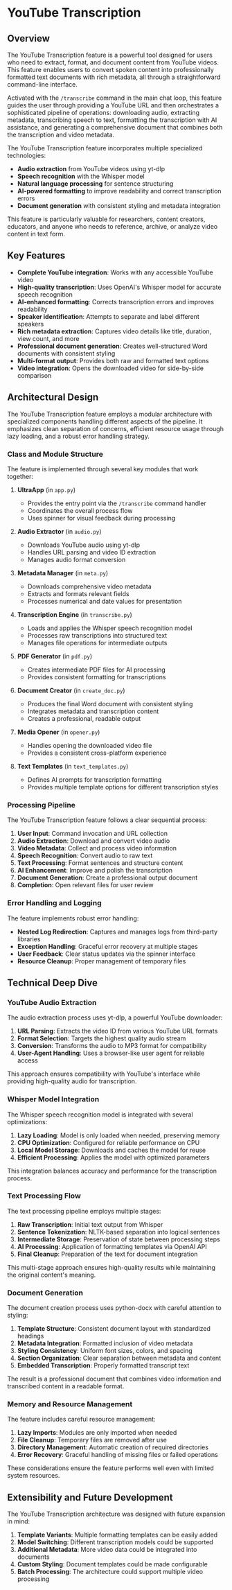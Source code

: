 # YouTube Transcription

## Overview

The YouTube Transcription feature is a powerful tool designed for users who need to extract, format, and document content from YouTube videos. This feature enables users to convert spoken content into professionally formatted text documents with rich metadata, all through a straightforward command-line interface.

Activated with the `/transcribe` command in the main chat loop, this feature guides the user through providing a YouTube URL and then orchestrates a sophisticated pipeline of operations: downloading audio, extracting metadata, transcribing speech to text, formatting the transcription with AI assistance, and generating a comprehensive document that combines both the transcription and video metadata.

The YouTube Transcription feature incorporates multiple specialized technologies:

- **Audio extraction** from YouTube videos using yt-dlp
- **Speech recognition** with the Whisper model
- **Natural language processing** for sentence structuring
- **AI-powered formatting** to improve readability and correct transcription errors
- **Document generation** with consistent styling and metadata integration

This feature is particularly valuable for researchers, content creators, educators, and anyone who needs to reference, archive, or analyze video content in text form.

## Key Features

- **Complete YouTube integration**: Works with any accessible YouTube video
- **High-quality transcription**: Uses OpenAI's Whisper model for accurate speech recognition
- **AI-enhanced formatting**: Corrects transcription errors and improves readability
- **Speaker identification**: Attempts to separate and label different speakers
- **Rich metadata extraction**: Captures video details like title, duration, view count, and more
- **Professional document generation**: Creates well-structured Word documents with consistent styling
- **Multi-format output**: Provides both raw and formatted text options
- **Video integration**: Opens the downloaded video for side-by-side comparison

## Architectural Design

The YouTube Transcription feature employs a modular architecture with specialized components handling different aspects of the pipeline. It emphasizes clean separation of concerns, efficient resource usage through lazy loading, and a robust error handling strategy.

### Class and Module Structure

The feature is implemented through several key modules that work together:

1. **UltraApp** (in `app.py`)
   - Provides the entry point via the `/transcribe` command handler
   - Coordinates the overall process flow
   - Uses spinner for visual feedback during processing

2. **Audio Extractor** (in `audio.py`)
   - Downloads YouTube audio using yt-dlp
   - Handles URL parsing and video ID extraction
   - Manages audio format conversion

3. **Metadata Manager** (in `meta.py`)
   - Downloads comprehensive video metadata
   - Extracts and formats relevant fields
   - Processes numerical and date values for presentation

4. **Transcription Engine** (in `transcribe.py`)
   - Loads and applies the Whisper speech recognition model
   - Processes raw transcriptions into structured text
   - Manages file operations for intermediate outputs

5. **PDF Generator** (in `pdf.py`)
   - Creates intermediate PDF files for AI processing
   - Provides consistent formatting for transcriptions

6. **Document Creator** (in `create_doc.py`)
   - Produces the final Word document with consistent styling
   - Integrates metadata and transcription content
   - Creates a professional, readable output

7. **Media Opener** (in `opener.py`)
   - Handles opening the downloaded video file
   - Provides a consistent cross-platform experience

8. **Text Templates** (in `text_templates.py`)
   - Defines AI prompts for transcription formatting
   - Provides multiple template options for different transcription styles

### Processing Pipeline

The YouTube Transcription feature follows a clear sequential process:

1. **User Input**: Command invocation and URL collection
2. **Audio Extraction**: Download and convert video audio
3. **Video Metadata**: Collect and process video information
4. **Speech Recognition**: Convert audio to raw text
5. **Text Processing**: Format sentences and structure content
6. **AI Enhancement**: Improve and polish the transcription
7. **Document Generation**: Create a professional output document
8. **Completion**: Open relevant files for user review

### Error Handling and Logging

The feature implements robust error handling:

- **Nested Log Redirection**: Captures and manages logs from third-party libraries
- **Exception Handling**: Graceful error recovery at multiple stages
- **User Feedback**: Clear status updates via the spinner interface
- **Resource Cleanup**: Proper management of temporary files

## Technical Deep Dive

### YouTube Audio Extraction

The audio extraction process uses yt-dlp, a powerful YouTube downloader:

1. **URL Parsing**: Extracts the video ID from various YouTube URL formats
2. **Format Selection**: Targets the highest quality audio stream
3. **Conversion**: Transforms the audio to MP3 format for compatibility
4. **User-Agent Handling**: Uses a browser-like user agent for reliable access

This approach ensures compatibility with YouTube's interface while providing high-quality audio for transcription.

### Whisper Model Integration

The Whisper speech recognition model is integrated with several optimizations:

1. **Lazy Loading**: Model is only loaded when needed, preserving memory
2. **CPU Optimization**: Configured for reliable performance on CPU
3. **Local Model Storage**: Downloads and caches the model for reuse
4. **Efficient Processing**: Applies the model with optimized parameters

This integration balances accuracy and performance for the transcription process.

### Text Processing Flow

The text processing pipeline employs multiple stages:

1. **Raw Transcription**: Initial text output from Whisper
2. **Sentence Tokenization**: NLTK-based separation into logical sentences
3. **Intermediate Storage**: Preservation of state between processing steps
4. **AI Processing**: Application of formatting templates via OpenAI API
5. **Final Cleanup**: Preparation of the text for document integration

This multi-stage approach ensures high-quality results while maintaining the original content's meaning.

### Document Generation

The document creation process uses python-docx with careful attention to styling:

1. **Template Structure**: Consistent document layout with standardized headings
2. **Metadata Integration**: Formatted inclusion of video metadata
3. **Styling Consistency**: Uniform font sizes, colors, and spacing
4. **Section Organization**: Clear separation between metadata and content
5. **Embedded Transcription**: Properly formatted transcript text

The result is a professional document that combines video information and transcribed content in a readable format.

### Memory and Resource Management

The feature includes careful resource management:

1. **Lazy Imports**: Modules are only imported when needed
2. **File Cleanup**: Temporary files are removed after use
3. **Directory Management**: Automatic creation of required directories
4. **Error Recovery**: Graceful handling of missing files or failed operations

These considerations ensure the feature performs well even with limited system resources.

## Extensibility and Future Development

The YouTube Transcription architecture was designed with future expansion in mind:

1. **Template Variants**: Multiple formatting templates can be easily added
2. **Model Switching**: Different transcription models could be supported
3. **Additional Metadata**: More video data could be integrated into documents
4. **Custom Styling**: Document templates could be made configurable
5. **Batch Processing**: The architecture could support multiple video processing


